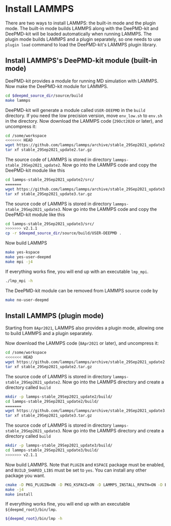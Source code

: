 # Install LAMMPS

There are two ways to install LAMMPS: the built-in mode and the plugin mode. The built-in mode builds LAMMPS along with the DeePMD-kit and DeePMD-kit will be loaded automatically when running LAMMPS. The plugin mode builds LAMMPS and a plugin separately, so one needs to use `plugin load` command to load the DeePMD-kit's LAMMPS plugin library. 

## Install LAMMPS's DeePMD-kit module (built-in mode)
DeePMD-kit provides a module for running MD simulation with LAMMPS. Now make the DeePMD-kit module for LAMMPS.

```bash
cd $deepmd_source_dir/source/build
make lammps
```
DeePMD-kit will generate a module called `USER-DEEPMD` in the `build` directory. If you need the low precision version, move `env_low.sh` to `env.sh` in the directory. Now download the LAMMPS code (`29Oct2020` or later), and uncompress it:
```bash
cd /some/workspace
<<<<<<< HEAD
wget https://github.com/lammps/lammps/archive/stable_29Sep2021_update2.tar.gz
tar xf stable_29Sep2021_update2.tar.gz
```
The source code of LAMMPS is stored in directory `lammps-stable_29Sep2021_update2`. Now go into the LAMMPS code and copy the DeePMD-kit module like this
```bash
cd lammps-stable_29Sep2021_update2/src/
=======
wget https://github.com/lammps/lammps/archive/stable_29Sep2021_update3.tar.gz
tar xf stable_29Sep2021_update3.tar.gz
```
The source code of LAMMPS is stored in directory `lammps-stable_29Sep2021_update3`. Now go into the LAMMPS code and copy the DeePMD-kit module like this
```bash
cd lammps-stable_29Sep2021_update3/src/
>>>>>>> v2.1.1
cp -r $deepmd_source_dir/source/build/USER-DEEPMD .
```
Now build LAMMPS
```bash
make yes-kspace
make yes-user-deepmd
make mpi -j4
```

If everything works fine, you will end up with an executable `lmp_mpi`.
```bash
./lmp_mpi -h
```

The DeePMD-kit module can be removed from LAMMPS source code by 
```bash
make no-user-deepmd
```

## Install LAMMPS (plugin mode)
Starting from `8Apr2021`, LAMMPS also provides a plugin mode, allowing one to build LAMMPS and a plugin separately.

Now download the LAMMPS code (`8Apr2021` or later), and uncompress it:
```bash
cd /some/workspace
<<<<<<< HEAD
wget https://github.com/lammps/lammps/archive/stable_29Sep2021_update2.tar.gz
tar xf stable_29Sep2021_update2.tar.gz
```

The source code of LAMMPS is stored in directory `lammps-stable_29Sep2021_update2`. Now go into the LAMMPS directory and create a directory called `build`

```bash
mkdir -p lammps-stable_29Sep2021_update2/build/
cd lammps-stable_29Sep2021_update2/build/
=======
wget https://github.com/lammps/lammps/archive/stable_29Sep2021_update3.tar.gz
tar xf stable_29Sep2021_update3.tar.gz
```

The source code of LAMMPS is stored in directory `lammps-stable_29Sep2021_update3`. Now go into the LAMMPS directory and create a directory called `build`

```bash
mkdir -p lammps-stable_29Sep2021_update3/build/
cd lammps-stable_29Sep2021_update3/build/
>>>>>>> v2.1.1
```
Now build LAMMPS. Note that `PLUGIN` and `KSPACE` package must be enabled, and `BUILD_SHARED_LIBS` must be set to `yes`. You can install any other package you want.
```bash
cmake -D PKG_PLUGIN=ON -D PKG_KSPACE=ON -D LAMMPS_INSTALL_RPATH=ON -D BUILD_SHARED_LIBS=yes -D CMAKE_INSTALL_PREFIX=${deepmd_root} -D CMAKE_INSTALL_LIBDIR=lib -D CMAKE_INSTALL_FULL_LIBDIR=${deepmd_root}/lib ../cmake
make -j4
make install
```

If everything works fine, you will end up with an executable `${deepmd_root}/bin/lmp`.
```bash
${deepmd_root}/bin/lmp -h
```
